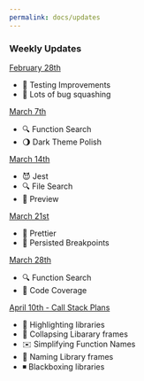 ```yaml
---
permalink: docs/updates
---
```


### Weekly Updates

[February 28th](./updates-2-28-2017.md)

* :red_circle: Testing Improvements
* :ant: Lots of bug squashing

[March 7th](./updates-3-7-2017.md)

* :mag: Function Search
* :waning_gibbous_moon: Dark Theme Polish

[March 14th](./updates-3-14-2017.md)

* :smiling_imp: Jest
* :mag: File Search
* :eyes: Preview

[March 21st](./updates-3-21-2017.md)

* :nail_care: Prettier
* :red_circle: Persisted Breakpoints

[March 28th](./updates-3-28-2017.md)

* :mag: Function Search
* :traffic_light: Code Coverage

[April 10th - Call Stack Plans](./call-stack-4-10-2017.md)

* :diamond_shape_with_a_dot_inside: Highlighting libraries
* :spaghetti: Collapsing Libarary frames
* :envelope: Simplifying Function Names
* :baby: Naming Library frames
* :black_medium_small_square: Blackboxing libraries
